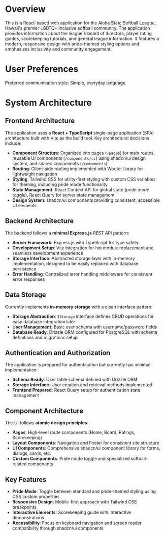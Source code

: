 # Overview

This is a React-based web application for the Aloha State Softball League, Hawaii's premier LGBTQ+ inclusive softball community. The application provides information about the league's board of directors, player rating guides, scorekeeping tutorials, and general league information. It features a modern, responsive design with pride-themed styling options and emphasizes inclusivity and community engagement.

# User Preferences

Preferred communication style: Simple, everyday language.

# System Architecture

## Frontend Architecture

The application uses a **React + TypeScript** single-page application (SPA) architecture built with Vite as the build tool. Key architectural decisions include:

- **Component Structure**: Organized into pages (`/pages`) for main routes, reusable UI components (`/components/ui`) using shadcn/ui design system, and shared components (`/components`)
- **Routing**: Client-side routing implemented with Wouter library for lightweight navigation
- **Styling**: Tailwind CSS for utility-first styling with custom CSS variables for theming, including pride mode functionality
- **State Management**: React Context API for global state (pride mode toggle), React Query for server state management
- **Design System**: shadcn/ui components providing consistent, accessible UI elements

## Backend Architecture

The backend follows a **minimal Express.js** REST API pattern:

- **Server Framework**: Express.js with TypeScript for type safety
- **Development Setup**: Vite integration for hot module replacement and seamless development experience
- **Storage Interface**: Abstracted storage layer with in-memory implementation, designed to be easily replaced with database persistence
- **Error Handling**: Centralized error handling middleware for consistent error responses

## Data Storage

Currently implements **in-memory storage** with a clean interface pattern:

- **Storage Abstraction**: `IStorage` interface defines CRUD operations for easy database integration later
- **User Management**: Basic user schema with username/password fields
- **Database Ready**: Drizzle ORM configured for PostgreSQL with schema definitions and migrations setup

## Authentication and Authorization

The application is prepared for authentication but currently has minimal implementation:

- **Schema Ready**: User table schema defined with Drizzle ORM
- **Storage Interface**: User creation and retrieval methods implemented
- **Frontend Prepared**: React Query setup for authentication state management

## Component Architecture

The UI follows **atomic design principles**:

- **Pages**: High-level route components (Home, Board, Ratings, Scorekeeping)
- **Layout Components**: Navigation and Footer for consistent site structure
- **UI Components**: Comprehensive shadcn/ui component library for forms, dialogs, cards, etc.
- **Custom Components**: Pride mode toggle and specialized softball-related components

## Key Features

- **Pride Mode**: Toggle between standard and pride-themed styling using CSS custom properties
- **Responsive Design**: Mobile-first approach with Tailwind CSS breakpoints
- **Interactive Elements**: Scorekeeping guide with interactive demonstrations
- **Accessibility**: Focus on keyboard navigation and screen reader compatibility through shadcn/ui components